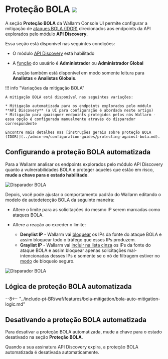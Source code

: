 [variability-in-endpoints-docs]:       ../about-wallarm/api-discovery.md#variability-in-endpoints
[changes-in-api-docs]:       api-discovery.md#tracking-changes-in-api
[bola-protection-for-endpoints-docs]:  ../about-wallarm/api-discovery.md#automatic-bola-protection

# Proteção BOLA <a href="../../about-wallarm/subscription-plans/#subscription-plans"><img src="../../images/api-security-tag.svg" style="border: none;"></a>

A seção **Proteção BOLA** da Wallarm Console UI permite configurar a mitigação de [ataques BOLA (IDOR)](../attacks-vulns-list.md#broken-object-level-authorization-bola) direcionados aos endpoints da API explorados pelo módulo **API Discovery**. 

Essa seção está disponível nas seguintes condições:

* O módulo [API Discovery](../about-wallarm/api-discovery.md) está habilitado
* A [função](settings/users.md#user-roles) do usuário é **Administrador** ou **Administrador Global**

    A seção também está disponível em modo somente leitura para **Analistas** e **Analistas Globais**.

!!! info "Variações da mitigação BOLA"

    A mitigação BOLA está disponível nas seguintes variações:

    * Mitigação automatizada para os endpoints explorados pelo módulo **API Discovery** (a UI para configuração é abordada neste artigo)
    * Mitigação para quaisquer endpoints protegidos pelos nós Wallarm - essa opção é configurada manualmente através do disparador correspondente

    Encontre mais detalhes nas [instruções gerais sobre proteção BOLA (IDOR)](../admin-en/configuration-guides/protecting-against-bola.md).

## Configurando a proteção BOLA automatizada

Para a Wallarm analisar os endpoints explorados pelo módulo API Discovery quanto a vulnerabilidades BOLA e proteger aqueles que estão em risco, **mude a chave para o estado habilitado**.

![Disparador BOLA](../images/user-guides/bola-protection/trigger-enabled-state.png)

Depois, você pode ajustar o comportamento padrão do Wallarm editando o modelo de autodetecção BOLA da seguinte maneira:

* Altere o limite para as solicitações do mesmo IP serem marcadas como ataques BOLA.
* Altere a reação ao exceder o limite:

    * **Denylist IP** - Wallarm vai [bloquear](ip-lists/denylist.md) os IPs da fonte do ataque BOLA e assim bloquear todo o tráfego que esses IPs produzem.
    * **Graylist IP** - Wallarm vai [incluir na lista cinza](ip-lists/graylist.md) os IPs da fonte do ataque BOLA e assim bloquear apenas solicitações mal-intencionadas desses IPs e somente se o nó de filtragem estiver no [modo](../admin-en/configure-wallarm-mode.md) de bloqueio seguro.

![Disparador BOLA](../images/user-guides/bola-protection/trigger-template.png)

## Lógica de proteção BOLA automatizada

--8<-- "../include-pt-BR/waf/features/bola-mitigation/bola-auto-mitigation-logic.md"

## Desativando a proteção BOLA automatizada

Para desativar a proteção BOLA automatizada, mude a chave para o estado desativado na seção **Proteção BOLA**.

Quando a sua assinatura API Discovery expira, a proteção BOLA automatizada é desativada automaticamente.